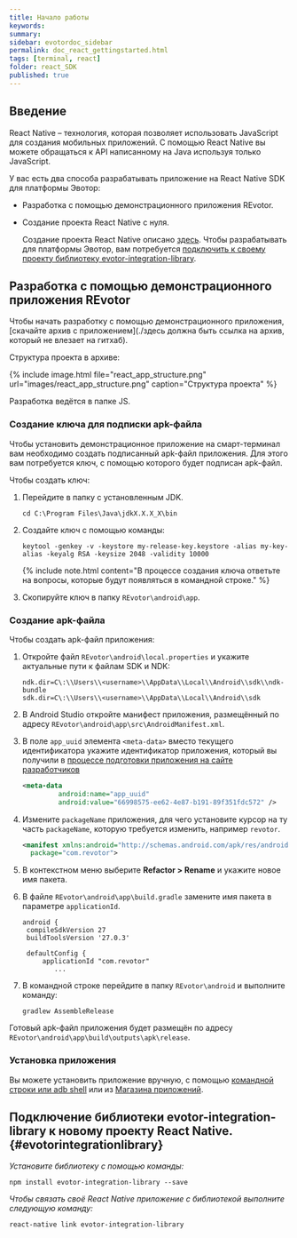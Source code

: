 ```yaml
---
title: Начало работы
keywords:
summary:
sidebar: evotordoc_sidebar
permalink: doc_react_gettingstarted.html
tags: [terminal, react]
folder: react_SDK
published: true
---
```


## Введение

React Native – технология, которая позволяет использовать JavaScript для создания мобильных приложений. С помощью React Native вы можете обращаться к API написанному на Java используя только JavaScript.

У вас есть два способа разрабатывать приложение на React Native SDK для платформы Эвотор:

* Разработка с помощью демонстрационного приложения REvotor.
* Создание проекта React Native с нуля.

   Создание проекта React Native описано [здесь](https://facebook.github.io/react-native/docs/getting-started.html). Чтобы разрабатывать для платформы Эвотор, вам потребуется [подключить к своему проекту библиотеку evotor-integration-library](./doc_react_gettingstarted.html#evotorintegrationlibrary).


## Разработка с помощью демонстрационного приложения REvotor

Чтобы начать разработку с помощью демонстрационного приложения, [скачайте архив с приложением](./здесь должна быть ссылка на архив, который не влезает на гитхаб).

Структура проекта в архиве:

{% include image.html file="react_app_structure.png" url="images/react_app_structure.png" caption="Структура проекта" %}

Разработка ведётся в папке JS.

### Создание ключа для подписки apk-файла

Чтобы установить демонстрационное приложение на смарт-терминал вам необходимо создать подписанный apk-файл приложения. Для этого вам потребуется ключ, с помощью которого будет подписан apk-файл.

Чтобы создать ключ:

1. Перейдите в папку с установленным JDK.

   ```
   cd C:\Program Files\Java\jdkX.X.X_X\bin
   ```

2. Создайте ключ с помощью команды:

   ```
   keytool -genkey -v -keystore my-release-key.keystore -alias my-key-alias -keyalg RSA -keysize 2048 -validity 10000
   ```

   {% include note.html content="В процессе создания ключа ответьте на вопросы, которые будут появляться в командной строке." %}

3. Скопируйте ключ в папку `REvotor\android\app`.

### Создание apk-файла

Чтобы создать apk-файл приложения:

1. Откройте файл `REvotor\android\local.properties` и укажите актуальные пути к файлам SDK и NDK:

   ```
   ndk.dir=C\:\\Users\\<username>\\AppData\\Local\\Android\\sdk\\ndk-bundle
   sdk.dir=C\:\\Users\\<username>\\AppData\\Local\\Android\\sdk
   ```

2. В Android Studio откройте манифест приложения, размещённый по адресу `REvotor\android\app\src\AndroidManifest.xml`.
3. В поле `app_uuid` элемента `<meta-data>` вместо текущего идентификатора укажите идентификатор приложения, который вы получили в [процессе подготовки приложения на сайте разработчиков](./doc_java_app_tutorial.html#devSiteSettingUp)

   ```xml
   <meta-data
            android:name="app_uuid"
            android:value="66998575-ee62-4e87-b191-89f351fdc572" />
   ```

4. Измените `packageName` приложения, для чего установите курсор на ту часть `packageName`, которую требуется изменить, например `revotor`.

   ```xml
   <manifest xmlns:android="http://schemas.android.com/apk/res/android"
     package="com.revotor">
   ```

5. В контекстном меню выберите **Refactor > Rename** и укажите новое имя пакета.
6. В файле `REvotor\android\app\build.gradle` замените имя пакета в параметре `applicationId`.

   ```
   android {
    compileSdkVersion 27
    buildToolsVersion '27.0.3'

    defaultConfig {
        applicationId "com.revotor"
           ...
   ```

7. В командной строке перейдите в папку `REvotor\android` и выполните команду:

   ```
   gradlew AssembleRelease
   ```

  Готовый apk-файл приложения будет размещён по адресу `REvotor\android\app\build\outputs\apk\release`.



### Установка приложения

Вы можете установить приложение вручную, с помощью [командной строки или adb shell](./doc_app_installation.html#adb-shell) или из [Магазина приложений](./doc_app_installation.html#MarkeplaceAppInstallation).


## Подключение библиотеки evotor-integration-library к новому проекту React Native. {#evotorintegrationlibrary}

*Установите библиотеку с помощью команды:*

```
npm install evotor-integration-library --save
```

*Чтобы связать своё React Native приложение с библиотекой выполните следующую команду:*

```
react-native link evotor-integration-library
```
